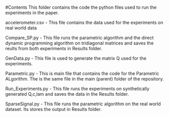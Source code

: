 #Contents 
This folder contains the code the python files used to run the experiments in the paper.

accelerometer.csv  - This file contains the data used for the experiments on real world data

Compare_SP.py      - This file runs the parametric algorithm and the direct dynamic programming algorithm on tridiagonal matrices and saves the reults from both experiments in Results folder.

GenData.py         - This file is used to generate the matrix Q used for the experiments.

Parametric.py      - This is main file that contains the code for the Parametric ALgorithm. The is the same file in the main (parent) folder of the repository.

Run_Experiments.py - This file runs the experiments on synthetically generated Q,c,lam and saves the data in the Results folder.

SparseSignal.py    - This file runs the parametric algorithm on the real world dataset. Its stores the output in Results folder.
